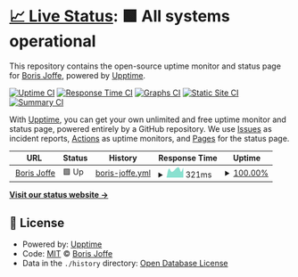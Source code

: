 # [📈 Live Status](https://borisjoffe.github.io/bjstatus): <!--live status--> **🟩 All systems operational**

This repository contains the open-source uptime monitor and status page for [Boris Joffe](https://borisjoffe.com), powered by [Upptime](https://github.com/upptime/upptime).

[![Uptime CI](https://github.com/borisjoffe/bjstatus/workflows/Uptime%20CI/badge.svg)](https://github.com/borisjoffe/bjstatus/actions?query=workflow%3A%22Uptime+CI%22)
[![Response Time CI](https://github.com/borisjoffe/bjstatus/workflows/Response%20Time%20CI/badge.svg)](https://github.com/borisjoffe/bjstatus/actions?query=workflow%3A%22Response+Time+CI%22)
[![Graphs CI](https://github.com/borisjoffe/bjstatus/workflows/Graphs%20CI/badge.svg)](https://github.com/borisjoffe/bjstatus/actions?query=workflow%3A%22Graphs+CI%22)
[![Static Site CI](https://github.com/borisjoffe/bjstatus/workflows/Static%20Site%20CI/badge.svg)](https://github.com/borisjoffe/bjstatus/actions?query=workflow%3A%22Static+Site+CI%22)
[![Summary CI](https://github.com/borisjoffe/bjstatus/workflows/Summary%20CI/badge.svg)](https://github.com/borisjoffe/bjstatus/actions?query=workflow%3A%22Summary+CI%22)

With [Upptime](https://upptime.js.org), you can get your own unlimited and free uptime monitor and status page, powered entirely by a GitHub repository. We use [Issues](https://github.com/borisjoffe/bjstatus/issues) as incident reports, [Actions](https://github.com/borisjoffe/bjstatus/actions) as uptime monitors, and [Pages](https://borisjoffe.github.io/bjstatus) for the status page.

<!--start: status pages-->
<!-- This summary is generated by Upptime (https://github.com/upptime/upptime) -->
<!-- Do not edit this manually, your changes will be overwritten -->
<!-- prettier-ignore -->
| URL | Status | History | Response Time | Uptime |
| --- | ------ | ------- | ------------- | ------ |
| <img alt="" src="https://favicons.githubusercontent.com/borisjoffe.com" height="13"> [Boris Joffe](https://borisjoffe.com) | 🟩 Up | [boris-joffe.yml](https://github.com/borisjoffe/bjstatus/commits/HEAD/history/boris-joffe.yml) | <details><summary><img alt="Response time graph" src="./graphs/boris-joffe/response-time-week.png" height="20"> 321ms</summary><br><a href="https://borisjoffe.github.io/bjstatus/history/boris-joffe"><img alt="Response time 347" src="https://img.shields.io/endpoint?url=https%3A%2F%2Fraw.githubusercontent.com%2Fborisjoffe%2Fbjstatus%2FHEAD%2Fapi%2Fboris-joffe%2Fresponse-time.json"></a><br><a href="https://borisjoffe.github.io/bjstatus/history/boris-joffe"><img alt="24-hour response time 391" src="https://img.shields.io/endpoint?url=https%3A%2F%2Fraw.githubusercontent.com%2Fborisjoffe%2Fbjstatus%2FHEAD%2Fapi%2Fboris-joffe%2Fresponse-time-day.json"></a><br><a href="https://borisjoffe.github.io/bjstatus/history/boris-joffe"><img alt="7-day response time 321" src="https://img.shields.io/endpoint?url=https%3A%2F%2Fraw.githubusercontent.com%2Fborisjoffe%2Fbjstatus%2FHEAD%2Fapi%2Fboris-joffe%2Fresponse-time-week.json"></a><br><a href="https://borisjoffe.github.io/bjstatus/history/boris-joffe"><img alt="30-day response time 342" src="https://img.shields.io/endpoint?url=https%3A%2F%2Fraw.githubusercontent.com%2Fborisjoffe%2Fbjstatus%2FHEAD%2Fapi%2Fboris-joffe%2Fresponse-time-month.json"></a><br><a href="https://borisjoffe.github.io/bjstatus/history/boris-joffe"><img alt="1-year response time 347" src="https://img.shields.io/endpoint?url=https%3A%2F%2Fraw.githubusercontent.com%2Fborisjoffe%2Fbjstatus%2FHEAD%2Fapi%2Fboris-joffe%2Fresponse-time-year.json"></a></details> | <details><summary><a href="https://borisjoffe.github.io/bjstatus/history/boris-joffe">100.00%</a></summary><a href="https://borisjoffe.github.io/bjstatus/history/boris-joffe"><img alt="All-time uptime 100.00%" src="https://img.shields.io/endpoint?url=https%3A%2F%2Fraw.githubusercontent.com%2Fborisjoffe%2Fbjstatus%2FHEAD%2Fapi%2Fboris-joffe%2Fuptime.json"></a><br><a href="https://borisjoffe.github.io/bjstatus/history/boris-joffe"><img alt="24-hour uptime 100.00%" src="https://img.shields.io/endpoint?url=https%3A%2F%2Fraw.githubusercontent.com%2Fborisjoffe%2Fbjstatus%2FHEAD%2Fapi%2Fboris-joffe%2Fuptime-day.json"></a><br><a href="https://borisjoffe.github.io/bjstatus/history/boris-joffe"><img alt="7-day uptime 100.00%" src="https://img.shields.io/endpoint?url=https%3A%2F%2Fraw.githubusercontent.com%2Fborisjoffe%2Fbjstatus%2FHEAD%2Fapi%2Fboris-joffe%2Fuptime-week.json"></a><br><a href="https://borisjoffe.github.io/bjstatus/history/boris-joffe"><img alt="30-day uptime 100.00%" src="https://img.shields.io/endpoint?url=https%3A%2F%2Fraw.githubusercontent.com%2Fborisjoffe%2Fbjstatus%2FHEAD%2Fapi%2Fboris-joffe%2Fuptime-month.json"></a><br><a href="https://borisjoffe.github.io/bjstatus/history/boris-joffe"><img alt="1-year uptime 100.00%" src="https://img.shields.io/endpoint?url=https%3A%2F%2Fraw.githubusercontent.com%2Fborisjoffe%2Fbjstatus%2FHEAD%2Fapi%2Fboris-joffe%2Fuptime-year.json"></a></details>

<!--end: status pages-->

[**Visit our status website →**](https://borisjoffe.github.io/bjstatus)

## 📄 License

- Powered by: [Upptime](https://github.com/upptime/upptime)
- Code: [MIT](./LICENSE) © [Boris Joffe](https://borisjoffe.com)
- Data in the `./history` directory: [Open Database License](https://opendatacommons.org/licenses/odbl/1-0/)
